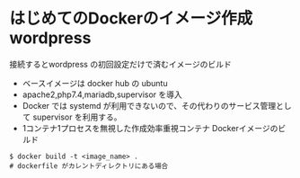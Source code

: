 # はじめてのDockerのイメージ作成 wordpress
接続するとwordpress の初回設定だけで済むイメージのビルド
- ベースイメージは docker hub の ubuntu
- apache2,php7.4,mariadb,supervisor を導入
- Docker では systemd が利用できないので、その代わりのサービス管理として supervisor を利用する。
- 1コンテナ1プロセスを無視した作成効率重視コンテナ
Dockerイメージのビルド
```
$ docker build -t <image_name> .
# dockerfile がカレントディレクトリにある場合
```


